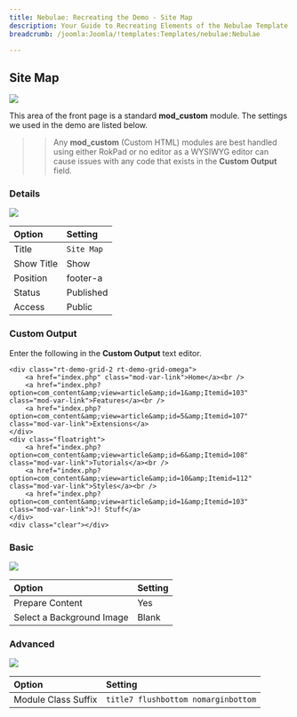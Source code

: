 ```yaml
---
title: Nebulae: Recreating the Demo - Site Map
description: Your Guide to Recreating Elements of the Nebulae Template for Joomla
breadcrumb: /joomla:Joomla/!templates:Templates/nebulae:Nebulae

---
```


Site Map
-----

![][demo]

This area of the front page is a standard **mod_custom** module. The settings we used in the demo are listed below.

>> Any **mod_custom** (Custom HTML) modules are best handled using either RokPad or no editor as a WYSIWYG editor can cause issues with any code that exists in the **Custom Output** field.

### Details

![][demo2]

| Option     | Setting            |  
| :--------- | :----------------- |  
| Title      | `Site Map`         |  
| Show Title | Show               |  
| Position   | footer-a           |  
| Status     | Published          |  
| Access     | Public             |  

### Custom Output
Enter the following in the **Custom Output** text editor.

~~~
<div class="rt-demo-grid-2 rt-demo-grid-omega">
    <a href="index.php" class="mod-var-link">Home</a><br />
    <a href="index.php?option=com_content&amp;view=article&amp;id=1&amp;Itemid=103" class="mod-var-link">Features</a><br />
    <a href="index.php?option=com_content&amp;view=article&amp;id=5&amp;Itemid=107" class="mod-var-link">Extensions</a>
</div>
<div class="floatright">
    <a href="index.php?option=com_content&amp;view=article&amp;id=6&amp;Itemid=108" class="mod-var-link">Tutorials</a><br />
    <a href="index.php?option=com_content&amp;view=article&amp;id=10&amp;Itemid=112" class="mod-var-link">Styles</a><br />
    <a href="index.php?option=com_content&amp;view=article&amp;id=1&amp;Itemid=103" class="mod-var-link">J! Stuff</a>
</div>
<div class="clear"></div>
~~~

### Basic

![][demo3]

| Option                    | Setting |  
| :------------------------ | :------ |  
| Prepare Content           | Yes     |  
| Select a Background Image | Blank   |

### Advanced

![][demo4]

| Option              | Setting                             |  
| :------------------ | :---------------------------------- |  
| Module Class Suffix | `title7 flushbottom nomarginbottom` |  

[demo]: assets/demo_2.jpeg
[demo2]: assets/sitemap_1.jpeg
[demo3]: assets/sitemap_2.jpeg
[demo4]: assets/sitemap_3.jpeg
